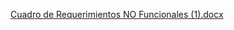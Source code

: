 [Cuadro de Requerimientos NO Funcionales (1).docx](https://github.com/user-attachments/files/17423391/Cuadro.de.Requerimientos.NO.Funcionales.1.docx)
